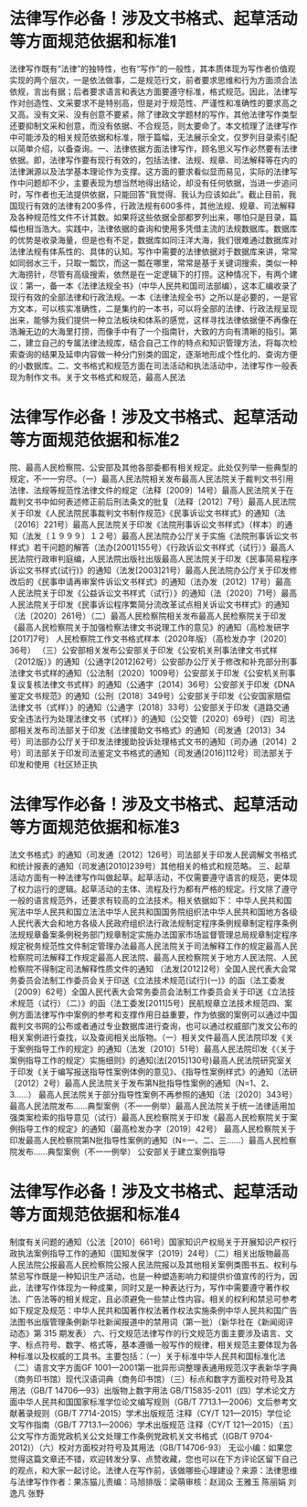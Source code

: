 # 法律写作必备！涉及文书格式、起草活动等方面规范依据和标准1

法律写作既有“法律”的独特性，也有“写作”的一般性，其本质体现为写作者价值观实现的两个层次，一是依法做事，二是规范行文，前者要求思维和行为方面须合法依规，言出有据；后者要求语言和表达方面要遵守标准，格式规范。因此，法律写作对创造性、文采要求不是特别高，但是对于规范性、严谨性和准确性的要求高之又高。没有文采、没有创意不要紧，除了律政文学题材的写作，其他法律写作类型还要抑制文采和创意，而没有依据、不合规范，则太要命了。本文梳理了法律写作中可能涉及的相关规范依据和标准，限于篇幅，无法展示全文，仅罗列目录索引配以简单介绍，以备查询。一、法律依据方面法律写作，顾名思义写作必然要有法律依据。即，法律写作要有现行有效的，包括法律、法规、规章、司法解释等在内的法律渊源以及法学基本理论作为支撑。这方面的要求看似显而易见，实际的法律写作中问题却不少，主要表现为想当然地得出结论，却没有任何依据，当进一步追问时，写作者也无法提供依据，只能回答“我觉得、我认为应该如此”。截止目前，我国现行有效的法律有200多件，行政法规有600多件，其他法规、规章、司法解释及各种规范性文件不计其数。如果将这些依据全部都罗列出来，哪怕只是目录，篇幅也相当浩大。实践中，法律依据的查询和使用多凭借主流的法规数据库。数据库的优势是收录海量，但是也有不足，数据库如同汪洋大海，我们很难通过数据库对法律法规有体系性的、具体的认知。写作中需要的法律依据对于数据库来讲，常常如同弱水三千，只取一瓢饮，而这一瓢在哪里，常常是基于关键词搜索，类似一种大海捞针，尽管有高级搜索，依然是在一定逻辑下的打捞。这种情况下，有两个建议：第一，备一本《法律法规全书》（中华人民共和国司法部编），这本汇编收录了现行有效的全部法律和行政法规。一本《法律法规全书》之所以是必要的，一是官方文本，可以核实准确性，二是集约的一本书，可以将全部的法律、行政法规呈现出来，能够为我们提供一种立法板块和体系的感觉，这样寻找法律依据便不再像在浩瀚无边的大海里打捞，而像手中有了一个指南针，大致的方向有清晰的指引。第二，建立自己的专属法律法规库，结合自己工作的特点和知识管理方法，将每次检索查询的结果及延申内容做一种分门别类的固定，逐渐地形成个性化的、查询方便的小数据库。二、文书格式和规范方面在司法活动和执法活动中，法律写作一般表现为制作文书。关于文书格式和规范，最高人民法

# 法律写作必备！涉及文书格式、起草活动等方面规范依据和标准2

院、最高人民检察院、公安部及其他各部委都有相关规定。此处仅列举一些典型的规定，不一一穷尽。（一）最高人民法院相关发布最高人民法院关于裁判文书引用法律、法规等规范性法律文件的规定（法释〔2009〕14号）最高人民法院关于在裁判文书中如何表述修正前后刑法条文的批复（法释〔2012〕7号）最高人民法院关于印发《人民法院民事裁判文书制作规范》《民事诉讼文书样式》的通知（法〔2016〕221号）最高人民法院关于印发《法院刑事诉讼文书样式》（样本）的通知（法发〔１９９９〕１２号）最高人民法院办公厅关于实施《法院刑事诉讼文书样式》若干问题的解答（法办[2001]155号）《行政诉讼文书样式（试行）》最高人民法院行政审判庭编，人民法院出版社出版最高人民法院关于印发《民事简易程序诉讼文书样式(试行)》的通知（法发[2003]21号）最高人民法院办公厅关于印发修改后的《民事申请再审案件诉讼文书样式》的通知（法办发〔2012〕17号）最高人民法院关于印发《公益诉讼文书样式（试行）》的通知（法〔2020〕71号）最高人民法院关于印发《民事诉讼程序繁简分流改革试点相关诉讼文书样式》的通知（法〔2020〕261号）（二）最高人民检察院相关发布最高人民检察院关于印发《最高人民检察院关于加强检察法律文书说理工作的意见》的通知（高检发研字[2017]7号） 人民检察院工作文书格式样本（2020年版）（高检发办字〔2020〕36号） （三）公安部相关发布公安部关于印发《公安机关刑事法律文书式样（2012版）》的通知（公通字[2012]62号）公安部办公厅关于修改和补充部分刑事法律文书式样的通知（公法制〔2020〕1009号）公安部关于印发《公安机关刑事复议复核法律文书式样》的通知（公通字〔2014〕36号）公安部关于印发《DNA鉴定文书规范》的通知（公刑〔2018〕349号）公安部关于印发《公安国家赔偿法律文书（式样）》的通知（公通字〔2018〕33号）公安部关于印发《道路交通安全违法行为处理法律文书（式样）》的通知（公交管〔2020〕69号）（四）司法部相关发布司法部关于印发《法律援助文书格式》的通知（司发通〔2013〕34号）司法部办公厅关于印发法律援助投诉处理格式文书的通知（司办通〔2014〕2号）司法部关于印发司法鉴定文书格式的通知（司发通[2016]112号）司法部关于印发和使用《社区矫正执

# 法律写作必备！涉及文书格式、起草活动等方面规范依据和标准3

法文书格式》的通知（司发通〔2012〕126号）司法部关于印发人民调解文书格式和统计报表的通知（司发通[2010]239号）其他相关的格式和规范略。 三、起草活动方面有一种法律写作叫做起草。起草活动，不仅需要遵守语言的规范，更体现了权力运行的逻辑。起草活动的主体、流程及行为都有严格的规定。行文除了遵守一般的语言规范外，还要求有较高的立法技术。相关依据如下： 中华人民共和国宪法中华人民共和国立法法中华人民共和国国务院组织法中华人民共和国地方各级人民代表大会和地方各级人民政府组织法行政法规制定程序条例规章制定程序条例法规规章备案条例税务部门规章制定实施办法国家市场监督管理总局规章制定程序规定税务规范性文件制定管理办法最高人民法院关于司法解释工作的规定最高人民检察院司法解释工作规定最高人民法院、最高人民检察院关于地方人民法院、人民检察院不得制定司法解释性质文件的通知 （法发[2012]2号）全国人民代表大会常务委员会法制工作委员会关于印送《立法技术规范(试行)(一)》的函（法工委发〔2009〕62号）全国人民代表大会常务委员会法制工作委员会关于印送《立法技术规范（试行）（二）》的函（法工委发[2011]5号）民航规章立法技术规范四、案例方面法律写作中案例的参考和支撑作用日益重要，作为依据的案例可以通过中国裁判文书网的公布或者通过专业数据库进行查询，也可以通过权威部门发文公布的相关案例进行查找，以及查阅相关出版物。（一）相关文件最高人民法院印发《关于案例指导工作的规定》的通知（法发〔2010〕51号）最高人民法院印发《〈关于案例指导工作的规定〉实施细则》的通知(法[2015]130号)最高人民法院研究室关于印发《关于编写报送指导性案例体例的意见》、《指导性案例样式》的通知（法研〔2012〕2号）最高人民法院关于发布第N批指导性案例的通知（N=1、2、3……） 最高人民法院关于部分指导性案例不再参照的通知（法〔2020〕343号）最高人民法院发布……典型案例（不一一例举）最高人民法院关于统一法律适用加强类案检索的指导意见（试行）最高人民检察院关于印发《最高人民检察院关于案例指导工作的规定》的通知（最高检发办字〔2019〕42号） 最高人民检察院关于印发最高人民检察院第N批指导性案例的通知（N=一、二、三……）最高人民检察院发布……典型案例（不一一例举） 公安部关于建立案例指导

# 法律写作必备！涉及文书格式、起草活动等方面规范依据和标准4

制度有关问题的通知（公法［2010］661号）国家知识产权局关于开展知识产权行政执法案例指导工作的通知（国知发保字〔2019〕24号）（二）相关出版物最高人民法院公报最高人民检察院公报人民法院报以及其他相关案例类图书五、权利与禁忌写作既是一种知识生产活动，也是一种塑造影响力和提供价值宣传的行为，因此，法律写作体现为一种成果，同时又是一种表达行为，写作中需要遵守著作权法、广告法等的相关规定，且必须避免一些禁止性内容。相关的权利和禁忌可参考如下规定及规范：中华人民共和国著作权法著作权法实施条例中华人民共和国广告法图书出版管理条例新华社新闻报道中的禁用词（第一批）（新华社在《新闻阅评动态》第 315 期发表） 六、行文规范法律写作的行文规范方面主要涉及语言、文字、标点符号、数字、格式等，基本遵循一般写作的规律，相关规范主要体现为各种标准以及权威的工具书。主要包括：（一）关于标准中华人民共和国标准化法（二）语言文字方面GF 1001—2001第一批异形词整理表通用规范汉字表新华字典（商务印书馆）现代汉语词典（商务印书馆）（三）标点和数字方面校对符号及其用法（GB/T 14706—93）出版物上数字用法 GB/T15835-2011（四）学术论文方面中华人民共和国国家标准学位论文编写规则（GB/T 7713.1—2006）文后参考文献著录规则（GB/T 7714-2015）学术出版规范 注释（CY/T 121—2015）学位论文写作指南（GB/T 7713.1—2006）学术出版规范 注释（CY/T 121—2015）（五）公文写作方面党政机关公文处理工作条例党政机关文书格式（(GB/T 9704-2012)）（六）校对方面校对符号及其用法（GB/T14706-93） 无讼小编：如果您觉得这篇文章还不错，欢迎转发分享、点赞收藏，您也可以在下方评论区留下自己的观点，和大家一起讨论。法律人在写作前，该做哪些心理建设？来源：法律思维与法律写作作者：果冻猫儿责编：马旭排版：梁萌审核：赵润众 王雅玉 陈丽娟 刘逸凡 张野

